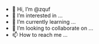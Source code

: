- 👋 Hi, I’m @zquf
- 👀 I’m interested in ...
- 🌱 I’m currently learning ...
- 💞️ I’m looking to collaborate on ...
- 📫 How to reach me ...

<!---
zquf/zquf is a ✨ special ✨ repository because its `README.md` (this file) appears on your GitHub profile.
You can click the Preview link to take a look at your changes.
--->
